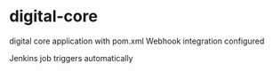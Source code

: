 # digital-core
digital core application with pom.xml
Webhook integration configured

Jenkins job triggers automatically
